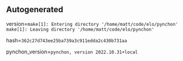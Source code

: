 ## Autogenerated 

version=`make[1]: Entering directory '/home/matt/code/elo/pynchon'
make[1]: Leaving directory '/home/matt/code/elo/pynchon'` 

hash=`362c27d743ee25ba739a3c911edda2c430b731aa` 

pynchon_version=`pynchon, version 2022.10.31+local`
